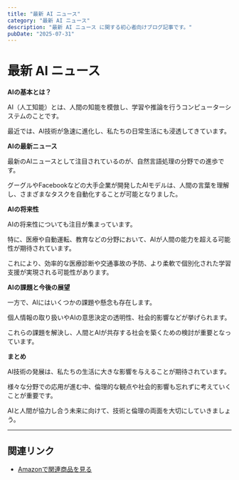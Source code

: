 ```yaml
---
title: "最新 AI ニュース"
category: "最新 AI ニュース"
description: "最新 AI ニュース に関する初心者向けブログ記事です。"
pubDate: "2025-07-31"
---
```


# 最新 AI ニュース

**AIの基本とは？**

AI（人工知能）とは、人間の知能を模倣し、学習や推論を行うコンピューターシステムのことです。

最近では、AI技術が急速に進化し、私たちの日常生活にも浸透してきています。



**AIの最新ニュース**

最新のAIニュースとして注目されているのが、自然言語処理の分野での進歩です。

グーグルやFacebookなどの大手企業が開発したAIモデルは、人間の言葉を理解し、さまざまなタスクを自動化することが可能となりました。



**AIの将来性**

AIの将来性についても注目が集まっています。

特に、医療や自動運転、教育などの分野において、AIが人間の能力を超える可能性が期待されています。

これにより、効率的な医療診断や交通事故の予防、より柔軟で個別化された学習支援が実現される可能性があります。



**AIの課題と今後の展望**

一方で、AIにはいくつかの課題や懸念も存在します。

個人情報の取り扱いやAIの意思決定の透明性、社会的影響などが挙げられます。

これらの課題を解決し、人間とAIが共存する社会を築くための検討が重要となっています。



**まとめ**

AI技術の発展は、私たちの生活に大きな影響を与えることが期待されています。

様々な分野での応用が進む中、倫理的な観点や社会的影響も忘れずに考えていくことが重要です。

AIと人間が協力し合う未来に向けて、技術と倫理の両面を大切にしていきましょう。



---

## 関連リンク

- [Amazonで関連商品を見る](https://www.amazon.co.jp/s?k=%E6%9C%80%E6%96%B0+AI+%E3%83%8B%E3%83%A5%E3%83%BC%E3%82%B9&tag=autowritehubai-22)
